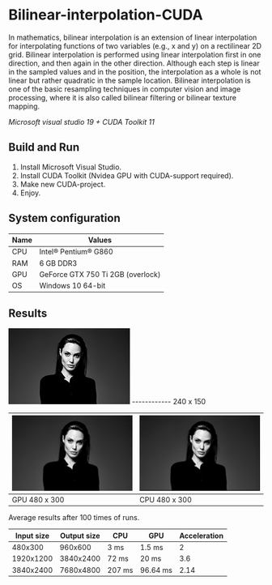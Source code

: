# Bilinear-interpolation-CUDA
In mathematics, bilinear interpolation is an extension of linear interpolation for interpolating functions of two variables (e.g., x and y) on a rectilinear 2D grid.
Bilinear interpolation is performed using linear interpolation first in one direction, and then again in the other direction. Although each step is linear in the sampled values and in the position, the interpolation as a whole is not linear but rather quadratic in the sample location.
Bilinear interpolation is one of the basic resampling techniques in computer vision and image processing, where it is also called bilinear filtering or bilinear texture mapping.

*Microsoft visual studio 19 +  CUDA Toolkit 11*

Build and Run
-------------

1. Install Microsoft Visual Studio.
2. Install CUDA Toolkit (Nvidea GPU with CUDA-support required).
3. Make new CUDA-project.
4. Enjoy.

## System configuration

| Name  | Values  |
|-------|---------|
| CPU  | Intel® Pentium® G860 |
| RAM  | 6 GB DDR3 |
| GPU  | GeForce GTX 750 Ti 2GB (overlock) |
| OS   | Windows 10 64-bit  |

## Results

<img src="https://github.com/VladislavPVI/Bilinear-interpolation-CUDA/blob/master/DOC/angelina4.jpg" />
------------ 
240 x 150

<img src="https://github.com/VladislavPVI/Bilinear-interpolation-CUDA/blob/master/DOC/GPUoutAngelina.jpg" /> | <img src="https://github.com/VladislavPVI/Bilinear-interpolation-CUDA/blob/master/DOC/CPUoutAngelina.jpg" />
------------ | ------------- 
GPU 480 x 300 | CPU 480 x 300

Average results after 100 times of runs.

|    Input size  |   Output size |          CPU        |         GPU       | Acceleration |
|-------------|-|--------------------|-------------------|--------------|
| 480x300   | 960x600 |3 ms               | 1.5 ms            |    2      |
| 1920x1200   | 3840x2400 |72 ms               | 20 ms            |    3.6      |
| 3840x2400   | 7680x4800 |207 ms              | 96.64 ms             |    2.14      |
